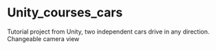 # Unity_courses_cars
Tutorial project from Unity, two independent cars drive in any direction. Changeable camera view
